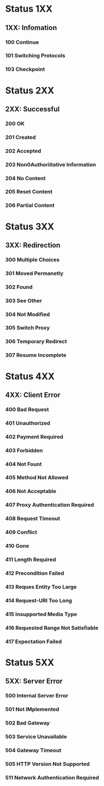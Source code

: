 # Status 1XX
## 1XX: Infomation

### 100 Continue
### 101 Switching Protocols
### 103 Checkpoint

# Status 2XX
## 2XX: Successful

### 200 OK
### 201 Created
### 202 Accepted
### 203 Non0Authoriitative Information
### 204 No Content
### 205 Reset Content
### 206 Partial Content

# Status 3XX
## 3XX: Redirection

### 300 Multiple Choices
### 301 Moved Permanetly
### 302 Found
### 303 See Other
### 304 Not Modified
### 305 Switch Proxy
### 306 Temporary Redirect
### 307 Resume Incomplete

# Status 4XX
## 4XX: Client Error
### 400 Bad Request
### 401 Unauthorized
### 402 Payment Required
### 403 Forbidden
### 404 Not Fount
### 405 Method Not Allowed
### 406 Not Acceptable
### 407 Proxy Authentication Required
### 408 Request Timeout
### 409 Conflict
### 410 Gone
### 411 Length Required
### 412 Precondition Failed
### 413 Reques Entity Too Large
### 414 Request-URI Too Long
### 415 Insupported Media Type
### 416 Requested Range Not Satisfiable
### 417 Expectation Failed

# Status 5XX 
## 5XX: Server Error
### 500 Internal Server Error
### 501 Not IMplemented
### 502 Bad Gateway
### 503 Service Unavailable
### 504 Gateway Timeout
### 505 HTTP Version Not Supported
### 511 Network Authentication Required